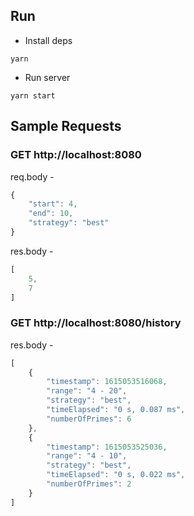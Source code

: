 ## Run
- Install deps
```
yarn
```
- Run server
```
yarn start
```

## Sample Requests

### GET http://localhost:8080

req.body -
```javascript
{
    "start": 4,
    "end": 10,
    "strategy": "best"
}
```

res.body -
```javascript
[
    5,
    7
]
```

### GET http://localhost:8080/history

res.body -
```javascript
[
    {
        "timestamp": 1615053516068,
        "range": "4 - 20",
        "strategy": "best",
        "timeElapsed": "0 s, 0.087 ms",
        "numberOfPrimes": 6
    },
    {
        "timestamp": 1615053525036,
        "range": "4 - 10",
        "strategy": "best",
        "timeElapsed": "0 s, 0.022 ms",
        "numberOfPrimes": 2
    }
]
```
